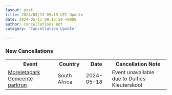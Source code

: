 ```yaml
---
layout: post
title: 2024/05/13 09:15 UTC Update
date: 2024-05-13 09:15:50 +0000
author: Cancellations Bot
category: 'Cancellation Update'

---
```


<h3>New Cancellations</h3>
<div class='hscrollable'>
<table style='width: 100%'>
    <tr>
        <th>Event</th>
        <th>Country</th>
        <th>Date</th>
        <th>Cancellation Note</th>
    </tr>
    <tr>
        <td><a href="https://www.parkrun.co.za/moreletaparkgemeente">Moreletapark Gemeente parkrun</a></td>
        <td>South Africa</td>
        <td>2024-05-18</td>
        <td>Event unavailable due to Duifies Kleuterskool</td>
    </tr>
</table>
</div>
